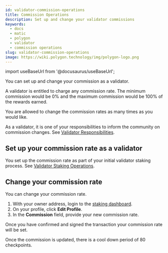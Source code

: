 ```yaml
---
id: validator-commission-operations
title: Commission Operations
description: Set up and change your validator commissions
keywords:
  - docs
  - matic
  - polygon
  - validator
  - commission operations
slug: validator-commission-operations
image: https://wiki.polygon.technology/img/polygon-logo.png
---
```

import useBaseUrl from '@docusaurus/useBaseUrl';

You can set up and change your commission as a validator.

A validator is entitled to charge any commission rate. The minimum commission would be 0% and the maximum commission would be 100% of the rewards earned.

You are allowed to change the commission rates as many times as you would like.

As a validator, it is one of your responsibilities to inform the community on commission changes. See [Validator Responsibilities](/docs/pos/design/validator/responsibilities).

## Set up your commission rate as a validator

You set up the commission rate as part of your initial validator staking process. See [Validator Staking Operations](validator-staking-operations.md).

## Change your commission rate

You can change your commission rate.

1. With your owner address, login to the [staking dashboard](https://staking.polygon.technology/).
1. On your profile, click **Edit Profile**.
1. In the **Commission** field, provide your new commission rate.

Once you have confirmed and signed the transaction your commission rate will be set.

Once the commission is updated, there is a cool down period of 80 checkpoints.
